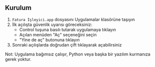 ## Kurulum

1. `Fatura İşleyici.app` dosyasını Uygulamalar klasörüne taşıyın
2. İlk açılışta güvenlik uyarısı göreceksiniz:
   - Control tuşuna basılı tutarak uygulamaya tıklayın
   - Açılan menüden "Aç" seçeneğini seçin
   - "Yine de aç" butonuna tıklayın
3. Sonraki açılışlarda doğrudan çift tıklayarak açabilirsiniz

Not: Uygulama bağımsız çalışır, Python veya başka bir yazılım kurmanıza gerek yoktur. 